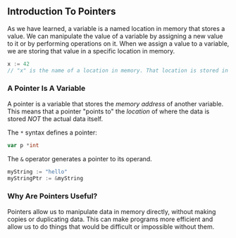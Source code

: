 ## Introduction To Pointers

As we have learned, a variable is a named location in memory that stores a
value. We can manipulate the value of a variable by assigning a new value to it
or by performing operations on it. When we assign a value to a variable, we are
storing that value in a specific location in memory.

```go
x := 42
// "x" is the name of a location in memory. That location is stored in RAM
```

### A Pointer Is A Variable

A pointer is a variable that stores the <em>memory address</em> of another
variable. This means that a pointer "points to" the <em>location</em> of where
the data is stored <em>NOT</em> the actual data itself.

The `*` syntax defines a pointer:

```go
var p *int
```

The `&` operator generates a pointer to its operand.

```go
myString := "hello"
myStringPtr := &myString
```

### Why Are Pointers Useful?

Pointers allow us to manipulate data in memory directly, without making copies
or duplicating data. This can make programs more efficient and allow us to do
things that would be difficult or impossible without them.
